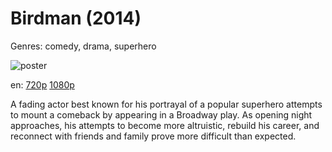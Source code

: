 # Birdman (2014)

Genres: comedy, drama, superhero

![poster](http://image.tmdb.org/t/p/w500/rSZs93P0LLxqlVEbI001UKoeCQC.jpg)

en:
  [720p](magnet:?xt=urn:btih:51340689C960F0778A4387AEF9B4B52FD08390CB&tr=udp://glotorrents.pw:6969/announce&tr=udp://tracker.opentrackr.org:1337/announce&tr=udp://torrent.gresille.org:80/announce&tr=udp://tracker.openbittorrent.com:80&tr=udp://tracker.coppersurfer.tk:6969&tr=udp://tracker.leechers-paradise.org:6969&tr=udp://p4p.arenabg.ch:1337&tr=udp://tracker.internetwarriors.net:1337)
  [1080p](magnet:?xt=urn:btih:2302ECAB74207E7831055400563A61AA23025FE5&tr=udp://glotorrents.pw:6969/announce&tr=udp://tracker.opentrackr.org:1337/announce&tr=udp://torrent.gresille.org:80/announce&tr=udp://tracker.openbittorrent.com:80&tr=udp://tracker.coppersurfer.tk:6969&tr=udp://tracker.leechers-paradise.org:6969&tr=udp://p4p.arenabg.ch:1337&tr=udp://tracker.internetwarriors.net:1337)
  


A fading actor best known for his portrayal of a popular superhero attempts to mount a comeback by appearing in a Broadway play. As opening night approaches, his attempts to become more altruistic, rebuild his career, and reconnect with friends and family prove more difficult than expected.